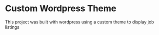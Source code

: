 # Custom Wordpress Theme
This project was built with wordpress using a custom theme to display job listings
